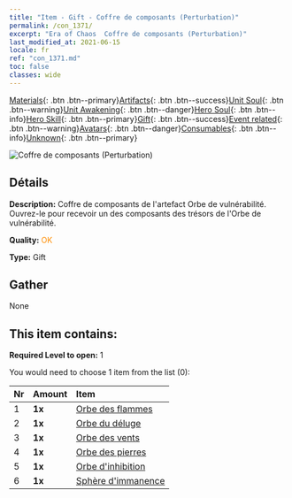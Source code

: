 ```yaml
---
title: "Item - Gift - Coffre de composants (Perturbation)"
permalink: /con_1371/
excerpt: "Era of Chaos  Coffre de composants (Perturbation)"
last_modified_at: 2021-06-15
locale: fr
ref: "con_1371.md"
toc: false
classes: wide
---
```

 [Materials](/ItemsFR/){: .btn .btn--primary}[Artifacts](/ItemsFR/Artifacts/){: .btn .btn--success}[Unit Soul](/ItemsFR/UnitSoul/){: .btn .btn--warning}[Unit Awakening](/ItemsFR/UnitAwakening/){: .btn .btn--danger}[Hero Soul](/ItemsFR/HeroSoul/){: .btn .btn--info}[Hero Skill](/ItemsFR/HeroSkill/){: .btn .btn--primary}[Gift](/ItemsFR/Gift/){: .btn .btn--success}[Event related](/ItemsFR/Events/){: .btn .btn--warning}[Avatars](/ItemsFR/Avatars/){: .btn .btn--danger}[Consumables](/ItemsFR/Consumables/){: .btn .btn--info}[Unknown](/ItemsFR/Unknown/){: .btn .btn--primary}

 ![Coffre de composants (Perturbation)](/images/t/i_906048.png)

## Détails
 **Description:** Coffre de composants de l'artefact Orbe de vulnérabilité. Ouvrez-le pour recevoir un des composants des trésors de l'Orbe de vulnérabilité.

 **Quality:** <span style="color: #FF8C00">OK</span>

 **Type:** Gift

## Gather

  None

## This item contains:

 **Required Level to open:** 1

 You would need to choose 1 item from the list (0):

  | Nr | Amount |     Item    |
  |:---|:-------|:------------|
  | 1 |  **1x** | [Orbe des flammes](/ItemsFR/art_172/) |  | 
  | 2 |  **1x** | [Orbe du déluge](/ItemsFR/art_173/) |  | 
  | 3 |  **1x** | [Orbe des vents](/ItemsFR/art_174/) |  | 
  | 4 |  **1x** | [Orbe des pierres](/ItemsFR/art_175/) |  | 
  | 5 |  **1x** | [Orbe d'inhibition](/ItemsFR/art_176/) |  | 
  | 6 |  **1x** | [Sphère d'immanence](/ItemsFR/art_177/) |  | 
